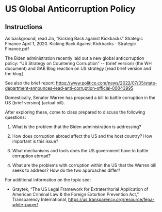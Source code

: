 # US Global Anticorruption Policy

## Instructions

As background, read Jia, “Kicking Back against Kickbacks” Strategic Finance April 1, 2020. Kicking Back Against Kickbacks - Strategic Finance.pdf

The Biden administration recently laid out a new global anticorruption policy: “US Strategy on Countering Corruption” -- (brief version) (the WH document) and GAB Blog reaction on US strategy  [read brief version and the blog]

See also the brief report: https://www.politico.com/news/2022/07/05/state-department-announces-lead-anti-corruption-official-00043995

Domestically, Senator Warren has proposed a bill to battle corruption in the US (brief version) (actual bill).

After exploring these, come to class prepared to discuss the following questions:

 1. What is the problem that the Biden administration is addressing?

 2. How does corruption abroad affect the US and the host country? How important is this issue?

 3. What mechanisms and tools does the US government have to battle corruption abroad?

 4. What are the problems with corruption within the US that the Warren bill seeks to address? How do the two approaches differ?

For additional information on the topic see:

  - Graytek, “The US Legal Framework for Extraterritorial Application of American Criminal Law & the Foreign Extortion Prevention Act,” Transparency International, https://us.transparency.org/resource/fepa-white-paper/

